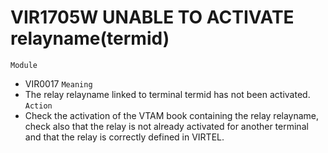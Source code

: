 # VIR1705W UNABLE TO ACTIVATE relayname(termid)
`Module`
- VIR0017
`Meaning`
- The relay relayname linked to terminal termid has not been activated.
`Action`
- Check the activation of the VTAM book containing the relay relayname, check also that the relay is not already activated for another terminal and that the relay is correctly defined in VIRTEL.
